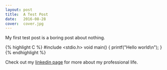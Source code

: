 ```yaml
---
layout: post
title:  A Test Post
date:   2016-08-28
cover:  cover.jpg
---
```

My first test post is a boring post about nothing.

{% highlight C %}
#include <stdio.h>
void main() {
	printf("Hello world\n");
}
{% endhighlight %}

Check out my [linkedin page][linkedin] for more about my professional life.

[linkedin]: https://www.linkedin.com/in/ezrasavard
